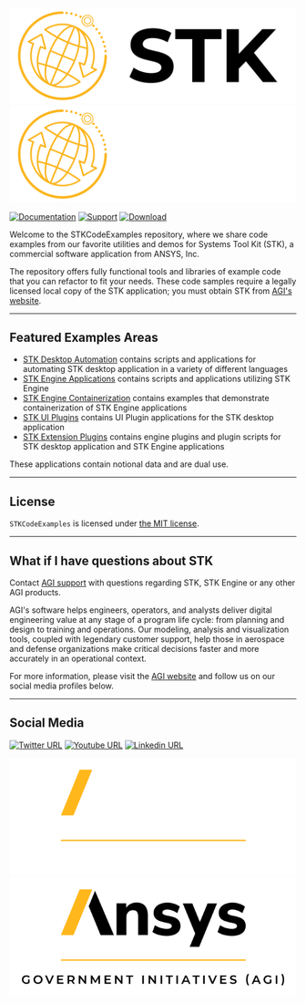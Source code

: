 ![STK Logo Dark](icons/STK-on-white.svg#gh-light-mode-only)
![STK Logo Light](icons/STK-on-black.svg#gh-dark-mode-only)

[![Documentation](https://img.shields.io/badge/documentation-D9D8D6?style=for-the-badge&labelColor=373A36)](https://help.agi.com/stkdevkit/index.htm)
[![Support](https://img.shields.io/badge/email%20support-898A8D?style=for-the-badge&labelColor=373A36)](mailto:support@agi.com)
[![Download](https://img.shields.io/badge/download%2012.7.1-FFB71B?style=for-the-badge&labelColor=373A36)](https://support.agi.com/downloads/6/)

Welcome to the STKCodeExamples repository, where we share code examples from our favorite utilities and demos for Systems Tool Kit (STK), a commercial software application from ANSYS, Inc.

The repository offers fully functional tools and libraries of example code that you can refactor to fit your needs. These code samples require a legally licensed local copy of the STK application; you must obtain STK from [AGI's website](https://support.agi.com/downloads/6/ "AGI's Downloads").

----

## Featured Examples Areas

* [STK Desktop Automation](./StkAutomation) contains scripts and applications for automating STK desktop application in a variety of different languages
* [STK Engine Applications](./StkEngineApplications) contains scripts and applications utilizing STK Engine
* [STK Engine Containerization](./StkEngineContainerization) contains examples that demonstrate containerization of STK Engine applications
* [STK UI Plugins](./StkUiPlugins) contains UI Plugin applications for the STK desktop application
* [STK Extension Plugins](./StkExtensionPlugins) contains engine plugins and plugin scripts for STK desktop application and STK Engine applications

These applications contain notional data and are dual use.

----

## License

`STKCodeExamples` is licensed under [the MIT license](LICENSE).

----

## What if I have questions about STK

Contact [AGI support](mail:support@agi.com "Email AGI Support") with questions regarding STK, STK Engine or any other AGI products.

AGI's software helps engineers, operators, and analysts deliver digital engineering value at any stage of a program life cycle: from planning and design to training and operations. Our modeling, analysis and visualization tools, coupled with legendary customer support, help those in aerospace and defense organizations make critical decisions faster and more accurately in an operational context.


For more information, please visit the [AGI website](https://www.agi.com "AGI's Homepage") and follow us on our social media profiles below.

----

## Social Media

[![Twitter URL](https://img.shields.io/badge/twitter-%231DA1F2.svg?style=for-the-badge&logo=Twitter&logoColor=white)](https://twitter.com/ANSYS)
[![Youtube URL](https://img.shields.io/badge/youtube-%23FF0000.svg?style=for-the-badge&logo=YouTube&logoColor=white)](https://www.youtube.com/user/AnalyticalGraphics)
[![Linkedin URL](https://img.shields.io/badge/linkedin-%230077B5.svg?style=for-the-badge&logo=linkedin&logoColor=white)](https://www.linkedin.com/company/ansys-inc)

![AGI Logo Dark](icons/AGI-Logo_2C-W.svg#gh-dark-mode-only)
![AGI Logo Light](icons/AGI-Logo_2C-K.svg#gh-light-mode-only)
